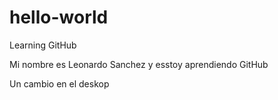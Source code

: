# hello-world
Learning GitHub

Mi nombre es Leonardo Sanchez y esstoy aprendiendo GitHub

Un cambio en el deskop